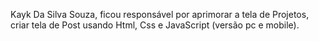 Kayk Da Silva Souza, ficou responsável por aprimorar a tela de Projetos, criar tela de Post usando Html, Css e JavaScript (versão pc e mobile).
